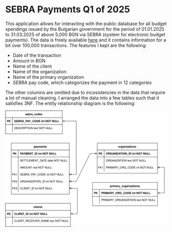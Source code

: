# SEBRA Payments Q1 of 2025

This application allows for interacting with the public database for all budget spendings issued by the Bulgarian government for the period of 01.01.2025 to 31.03.2025 of above 5,000 BGN via SEBRA (system for electronic budget payments). The data is freely available [here](https://data.egov.bg/data/view/57f1e2e7-b235-45e8-94c4-4d69f0b1a690) and it contains information for a bit over 100,000 transactions. The features I kept are the following:

- Date of the transaction
- Amount in BGN
- Name of the client
- Name of the organization
- Name of the primary organization
- SEBRA pay code, which categorizes the payment in 12 categories

The other columns are omitted due to incosistencies in the data that require a lot of manual cleaning. I arranged the data into a few tables such that it satisfies 3NF. The entity relationship diagram is the following:

![](assets/sebra/ER.svg)
